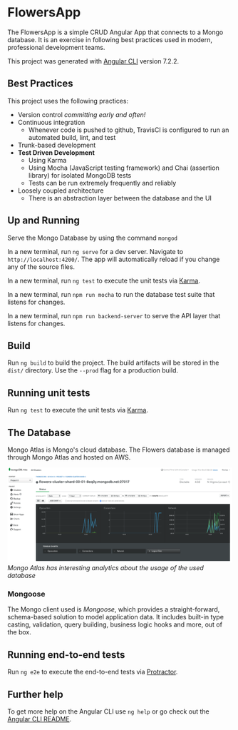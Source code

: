 # FlowersApp

The FlowersApp is a simple CRUD Angular App that connects to a Mongo database. It is an exercise in following best practices used in modern, professional development teams.

This project was generated with [Angular CLI](https://github.com/angular/angular-cli) version 7.2.2.

## Best Practices

This project uses the following practices:

- Version control *committing early and often!*
- Continuous integration
  - Whenever code is pushed to github, TravisCI is configured to run an automated build, lint, and test
- Trunk-based development
- **Test Driven Development**
  - Using Karma
  - Using Mocha (JavaScript testing framework) and Chai (assertion library) for isolated MongoDB tests
  - Tests can be run extremely frequently and reliably
- Loosely coupled architecture
  - There is an abstraction layer between the database and the UI

## Up and Running

Serve the Mongo Database by using the command `mongod`

In a new terminal, run `ng serve` for a dev server. Navigate to `http://localhost:4200/`. The app will automatically reload if you change any of the source files.

In a new terminal, run `ng test` to execute the unit tests via [Karma](https://karma-runner.github.io).

In a new terminal, run `npm run mocha` to run the database test suite that listens for changes.

In a new terminal, run `npm run backend-server` to serve the API layer that listens for changes.

## Build

Run `ng build` to build the project. The build artifacts will be stored in the `dist/` directory. Use the `--prod` flag for a production build.

## Running unit tests

Run `ng test` to execute the unit tests via [Karma](https://karma-runner.github.io).

## The Database

Mongo Atlas is Mongo's cloud database. The Flowers database is managed through Mongo Atlas and hosted on AWS. 

![mongo dashboard](pictures/mongoAtlasDashboard.png)
*Mongo Atlas has interesting analytics about the usage of the used database*

### Mongoose

The Mongo client used is *Mongoose*, which provides a straight-forward, schema-based solution to model application data. It includes built-in type casting, validation, query building, business logic hooks and more, out of the box.

## Running end-to-end tests

Run `ng e2e` to execute the end-to-end tests via [Protractor](http://www.protractortest.org/).

## Further help

To get more help on the Angular CLI use `ng help` or go check out the [Angular CLI README](https://github.com/angular/angular-cli/blob/master/README.md).
